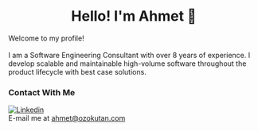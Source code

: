<h1  align="center"> Hello! I'm Ahmet 👋</h1>
Welcome to my profile!<br /><br />
I am a Software Engineering Consultant with over 8 years of experience. I develop scalable and maintainable high-volume software throughout the product lifecycle with
best case solutions.


### Contact With Me
[![Linkedin](http://ozokutan.com/wp-content/themes/minicard/images/networks/linkedin_32.png)](https://www.linkedin.com/in/aozokutan/)
<br />
E-mail me at ahmet@ozokutan.com
